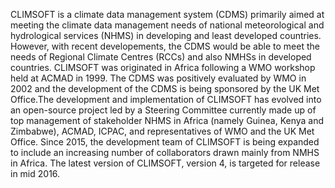 CLIMSOFT is a climate data management system (CDMS) primarily aimed at meeting
the climate data management needs of national meteorological and hydrological
services (NHMS) in developing and least developed countries. However, with
recent developements, the CDMS would be able to meet the needs of Regional
Climate Centres (RCCs) and also NMHSs in developed countries. CLIMSOFT was 
originated in Africa following a WMO workshop held at ACMAD in 1999. The CDMS 
was positively evaluated by WMO in 2002 and the development of the CDMS is being 
sponsored by the UK Met Office.The development and implementation of CLIMSOFT
has evolved into an open-source project led by a Steering Committee currently 
made up of top management of stakeholder NHMS in Africa (namely Guinea, Kenya 
and Zimbabwe), ACMAD, ICPAC, and representatives of WMO and the UK Met Office. 
Since 2015, the development team of CLIMSOFT is being expanded to include an 
increasing number of collaborators drawn mainly from NMHS in Africa. The latest 
version of CLIMSOFT, version 4, is targeted for release in mid 2016.

